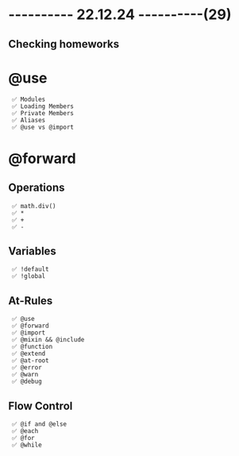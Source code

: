 # ---------- 22.12.24 ----------(29)

## Checking homeworks

# @use

     ✅ Modules
     ✅ Loading Members
     ✅ Private Members
     ✅ Aliases
     ✅ @use vs @import

# @forward

## Operations

     ✅ math.div()
     ✅ *
     ✅ +
     ✅ -

## Variables

     ✅ !default
     ✅ !global

## At-Rules

     ✅ @use
     ✅ @forward
     ✅ @import
     ✅ @mixin && @include
     ✅ @function
     ✅ @extend
     ✅ @at-root
     ✅ @error
     ✅ @warn
     ✅ @debug

## Flow Control

     ✅ @if and @else
     ✅ @each
     ✅ @for
     ✅ @while
